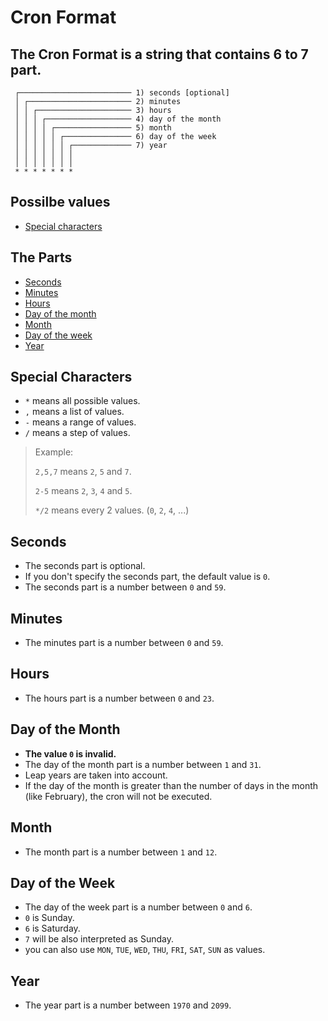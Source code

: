 # Cron Format

## The Cron Format is a string that contains 6 to 7 part.

```Text
 ┌───────────────────────── 1) seconds [optional]
 │ ┌─────────────────────── 2) minutes
 │ │ ┌───────────────────── 3) hours
 │ │ │ ┌─────────────────── 4) day of the month
 │ │ │ │ ┌───────────────── 5) month
 │ │ │ │ │ ┌─────────────── 6) day of the week
 │ │ │ │ │ │ ┌───────────── 7) year
 │ │ │ │ │ │ │
 │ │ │ │ │ │ │
 * * * * * * *
```

## Possilbe values
- [Special characters](#Special-characters)

## The Parts
- [Seconds](#Seconds)
- [Minutes](#Minutes)
- [Hours](#Hours)
- [Day of the month](#Day-of-the-month)
- [Month](#Month)
- [Day of the week](#Day-of-the-week)
- [Year](#Year)


## Special Characters
- `*` means all possible values.
- `,` means a list of values.
- `-` means a range of values.
- `/` means a step of values.

> Example:
>
> `2,5,7` means `2`, `5` and `7`.
>
> `2-5` means `2`, `3`, `4` and `5`.
>
> `*/2` means every 2 values. (`0`, `2`, `4`, ...)


## Seconds
- The seconds part is optional.
- If you don't specify the seconds part, the default value is `0`.
- The seconds part is a number between `0` and `59`.


## Minutes
- The minutes part is a number between `0` and `59`.

## Hours
- The hours part is a number between `0` and `23`.

## Day of the Month
- **The value `0` is invalid.**
- The day of the month part is a number between `1` and `31`.
- Leap years are taken into account.
- If the day of the month is greater than the number of days in the month (like February), the cron will not be executed.

## Month
- The month part is a number between `1` and `12`.

## Day of the Week
- The day of the week part is a number between `0` and `6`.
- `0` is Sunday.
- `6` is Saturday.
- `7` will be also interpreted as Sunday.
- you can also use `MON`, `TUE`, `WED`, `THU`, `FRI`, `SAT`, `SUN` as values.

## Year
- The year part is a number between `1970` and `2099`.
